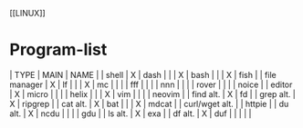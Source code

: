 [[LINUX]]

# Program-list  

| TYPE           | MAIN | NAME    |
| shell          | X    | dash    |
|                | X    | bash    |
|                | X    | fish    |
| file manager   | X    | lf      |
|                | X    | mc      |
|                |      | fff     |
|                |      | nnn     |
|                |      | rover   |
|                |      | noice   |
| editor         | X    | micro   |
|                |      | helix   |
|                | X    | vim     |
|                |      | neovim  |
| find alt.      | X    | fd      |
| grep alt.      | X    | ripgrep |
| cat alt.       | X    | bat     |
|                | X    | mdcat   |
| curl/wget alt. |      | httpie  |
| du alt.        | X    | ncdu    |
|                |      | gdu     |
| ls alt.        | X    | exa     |
| df alt.        | X    | duf     |
|                |      |         |
